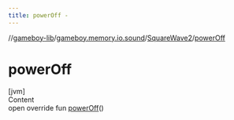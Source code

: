 ```yaml
---
title: powerOff -
---
```

//[gameboy-lib](../../index.md)/[gameboy.memory.io.sound](../index.md)/[SquareWave2](index.md)/[powerOff](power-off.md)



# powerOff  
[jvm]  
Content  
open override fun [powerOff](power-off.md)()  



